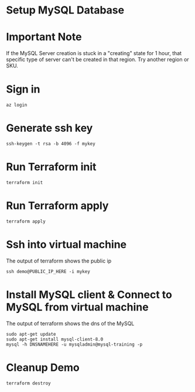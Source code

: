 # Setup MySQL Database

# Important Note
If the MySQL Server creation is stuck in a "creating" state for 1 hour, that specific type of server can't be created in that region. Try another region or SKU. 

# Sign in
```
az login
```

# Generate ssh key
```
ssh-keygen -t rsa -b 4096 -f mykey
```
# Run Terraform init
```
terraform init
```

# Run Terraform apply
```
terraform apply
```

# Ssh into virtual machine
The output of terraform shows the public ip

```
ssh demo@PUBLIC_IP_HERE -i mykey
```

# Install MySQL client & Connect to MySQL from virtual machine
The output of terraform shows the dns of the MySQL

```
sudo apt-get update
sudo apt-get install mysql-client-8.0
mysql -h DNSNAMEHERE -u mysqladmin@mysql-training -p
```

# Cleanup Demo
```
terraform destroy
```
